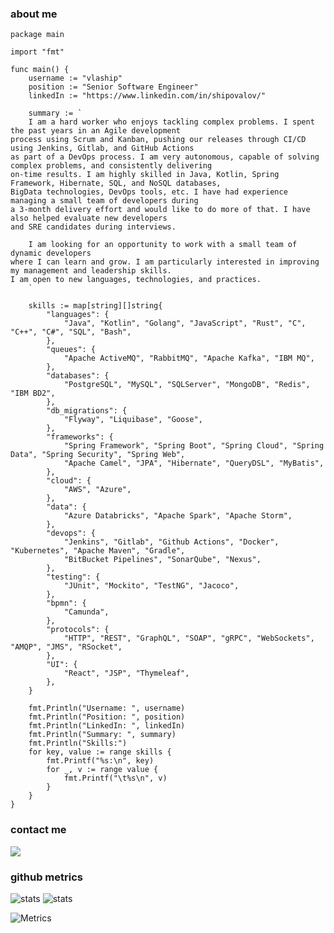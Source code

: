 ### about me
```golang
package main

import "fmt"

func main() {
	username := "vlaship"
	position := "Senior Software Engineer"
	linkedIn := "https://www.linkedin.com/in/shipovalov/"

	summary := `
	I am a hard worker who enjoys tackling complex problems. I spent the past years in an Agile development
process using Scrum and Kanban, pushing our releases through CI/CD using Jenkins, Gitlab, and GitHub Actions
as part of a DevOps process. I am very autonomous, capable of solving complex problems, and consistently delivering
on-time results. I am highly skilled in Java, Kotlin, Spring Framework, Hibernate, SQL, and NoSQL databases,
BigData technologies, DevOps tools, etc. I have had experience managing a small team of developers during
a 3-month delivery effort and would like to do more of that. I have also helped evaluate new developers
and SRE candidates during interviews.

	I am looking for an opportunity to work with a small team of dynamic developers
where I can learn and grow. I am particularly interested in improving my management and leadership skills.
I am open to new languages, technologies, and practices.
	`

	skills := map[string][]string{
		"languages": {
			"Java", "Kotlin", "Golang", "JavaScript", "Rust", "C", "C++", "C#", "SQL", "Bash",
		},
		"queues": {
			"Apache ActiveMQ", "RabbitMQ", "Apache Kafka", "IBM MQ",
		},
		"databases": {
			"PostgreSQL", "MySQL", "SQLServer", "MongoDB", "Redis", "IBM BD2",
		},
		"db_migrations": {
			"Flyway", "Liquibase", "Goose",
		},
		"frameworks": {
			"Spring Framework", "Spring Boot", "Spring Cloud", "Spring Data", "Spring Security", "Spring Web",
			"Apache Camel", "JPA", "Hibernate", "QueryDSL", "MyBatis",
		},
		"cloud": {
			"AWS", "Azure",
		},
		"data": {
			"Azure Databricks", "Apache Spark", "Apache Storm",
		},
		"devops": {
			"Jenkins", "Gitlab", "Github Actions", "Docker", "Kubernetes", "Apache Maven", "Gradle",
			"BitBucket Pipelines", "SonarQube", "Nexus",
		},
		"testing": {
			"JUnit", "Mockito", "TestNG", "Jacoco",
		},
		"bpmn": {
			"Camunda",
		},
		"protocols": {
			"HTTP", "REST", "GraphQL", "SOAP", "gRPC", "WebSockets", "AMQP", "JMS", "RSocket",
		},
		"UI": {
			"React", "JSP", "Thymeleaf",
		},
	}

	fmt.Println("Username: ", username)
	fmt.Println("Position: ", position)
	fmt.Println("LinkedIn: ", linkedIn)
	fmt.Println("Summary: ", summary)
	fmt.Println("Skills:")
	for key, value := range skills {
		fmt.Printf("%s:\n", key)
		for _, v := range value {
			fmt.Printf("\t%s\n", v)
		}
	}
}
```

### contact me
<a href="https://linkedin.com/in/shipovalov"><img src="https://img.shields.io/badge/-shipovalov-0077B5?style=flat&logo=Linkedin&logoColor=white"/></a>

### github metrics
![stats](https://github-readme-stats.vercel.app/api?username=vlaship&theme=transparent&show_icons=true&layout=compact)
![stats](https://github-readme-stats.vercel.app/api/top-langs/?username=vlaship&theme=transparent&show_icons=true&layout=compact&langs_count=4)

![Metrics](https://metrics.lecoq.io/vlaship?template=classic&languages=1&base=header%2C%20activity%2C%20community%2C%20repositories%2C%20metadata&base.indepth=false&base.hireable=false&base.skip=false&languages=false&languages.limit=8&languages.threshold=0%25&languages.other=false&languages.colors=github&languages.sections=most-used&languages.indepth=false&languages.analysis.timeout=15&languages.analysis.timeout.repositories=7.5&languages.categories=markup%2C%20programming&languages.recent.categories=markup%2C%20programming&languages.recent.load=300&languages.recent.days=14&config.timezone=America%2FNew_York)

